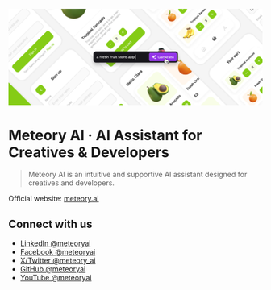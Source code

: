![Meteory AI · AI Assistant for Creatives & Developers](./meteory-ai-gen-ai.jpg "Meteory AI · AI Assistant for Creatives & Developers")

# Meteory AI · AI Assistant for Creatives & Developers

> Meteory AI is an intuitive and supportive AI assistant designed for creatives and developers.

Official website: [meteory.ai](https://meteory.ai/)

## Connect with us

- [LinkedIn @meteoryai](https://www.linkedin.com/company/meteoryai)
- [Facebook @meteoryai](https://www.facebook.com/meteoryai)
- [X/Twitter @meteory_ai](https://x.com/meteory_ai)
- [GitHub @meteoryai](https://github.com/meteoryai)
- [YouTube @meteoryai](https://www.youtube.com/@meteoryai)
